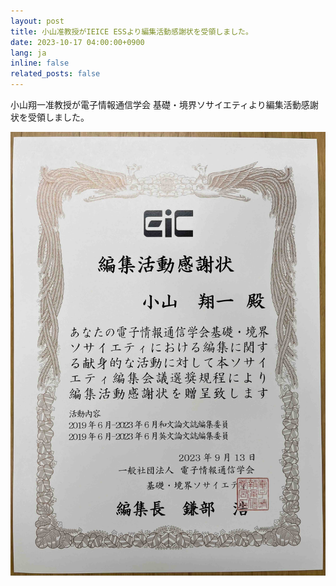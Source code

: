 ```yaml
---
layout: post
title: 小山准教授がIEICE ESSより編集活動感謝状を受領しました。
date: 2023-10-17 04:00:00+0900
lang: ja
inline: false
related_posts: false
---
```


小山翔一准教授が電子情報通信学会 基礎・境界ソサイエティより編集活動感謝状を受領しました。

![news20231017](assets/img/news/news20231017.jpg)
